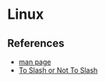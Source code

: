 # Linux


## References

* [man page](http://linux.die.net/man/1/rsync)
* [To Slash or Not To Slash](http://qdosmsq.dunbar-it.co.uk/blog/2013/02/rsync-to-slash-or-not-to-slash)
